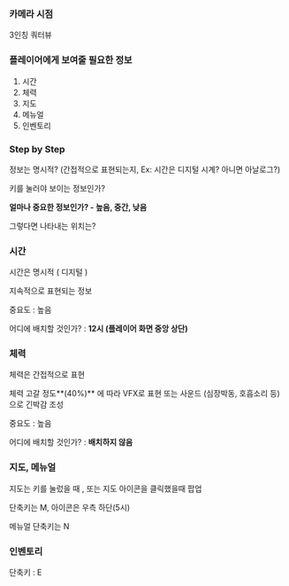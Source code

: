 ### 카메라 시점

3인칭 쿼터뷰

### 플레이어에게 보여줄 필요한 정보

1. 시간
2. 체력
3. 지도
4. 메뉴얼
5. 인벤토리

### Step  by Step

정보는 명시적? (간접적으로 표현되는지, Ex: 시간은 디지털 시계? 아니면 아날로그?)

키를 눌러야 보이는 정보인가?

**얼마나 중요한 정보인가? - 높음,  중간, 낮음**

그렇다면 나타내는 위치는?

### 시간

시간은 명시적 ( 디지털 )

지속적으로 표현되는 정보

중요도 : 높음

어디에 배치할 것인가? : **12시 (플레이어 화면 중앙 상단)**

### 체력

체력은 간접적으로 표현

체력 고갈 정도**(40%)** 에 따라 VFX로 표현 또는 사운드 (심장박동, 호흡소리 등) 으로 긴박감 조성

중요도 : 높음

어디에 배치할 것인가? : **배치하지 않음** 

### 지도, 메뉴얼

지도는 키를 눌렀을 때 , 또는 지도 아이콘을 클릭했을때 팝업

단축키는 M, 아이콘은 우측 하단(5시)

메뉴얼 단축키는 N

### 인벤토리

단축키 : E
